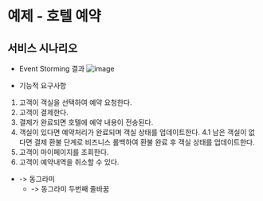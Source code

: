 # 예제 - 호텔 예약

## 서비스 시나리오

- Event Storming 결과
![image](https://github.com/user-attachments/assets/330f12bb-c1d6-475e-9837-87cf97e5d668)


- 기능적 요구사항
1. 고객이 객실을 선택하여 예약 요청한다.
2. 고객이 결제한다.
3. 결제가 완료되면 호텔에 예약 내용이 전송된다.
4. 객실이 있다면 예약처리가 완료되며 객실 상태를 업데이트한다.
4.1 남은 객실이 없다면 결제 환불 단계로 비즈니스 롤백하여 환불 완료 후 객실 상태를 업데이트한다.
5. 고객이 마이페이지를 조회한다.
6. 고객이 예약내역을 취소할 수 있다.


- -> 동그라미
  - -> 동그라미 두번째 줄바꿈 


## 
